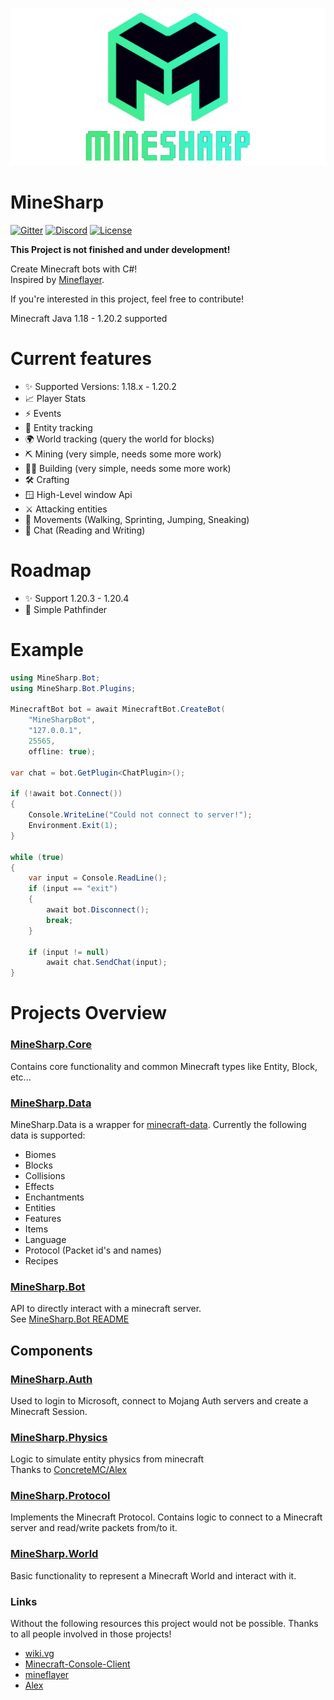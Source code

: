 ![banner](banner.png)

# MineSharp

[![Gitter](https://img.shields.io/gitter/room/MineSharp-net/community?style=for-the-badge)](https://gitter.im/MineSharp-net/community?utm_source=badge&utm_medium=badge&utm_campaign=pr-badge)
[![Discord](https://img.shields.io/badge/Discord-Join-green?style=for-the-badge)](https://discord.gg/Pt6JT5nXMr)
[![License](https://img.shields.io/github/license/psu-de/MineSharp?style=for-the-badge)](https://github.com/psu-de/MineSharp/blob/main/LICENSE)

**This Project is not finished and under development!**

Create Minecraft bots with C#! \
Inspired by [Mineflayer](https://github.com/PrismarineJS/mineflayer).

If you're interested in this project, feel free to contribute!

Minecraft Java 1.18 - 1.20.2 supported 

# Current features

- ✨ Supported Versions: 1.18.x - 1.20.2
- 📈 Player Stats
- ⚡ Events
- 🐖 Entity tracking
- 🌍 World tracking (query the world for blocks)
- ⛏️ Mining (very simple, needs some more work)
- 👷‍♂️ Building (very simple, needs some more work)
- 🛠️ Crafting
- 🪟 High-Level window Api
- ⚔️ Attacking entities
- 🏃 Movements (Walking, Sprinting, Jumping, Sneaking)
- 📝 Chat (Reading and Writing)

# Roadmap

- ✨ Support 1.20.3 - 1.20.4
- 🔎 Simple Pathfinder

# Example
```csharp
using MineSharp.Bot;
using MineSharp.Bot.Plugins;

MinecraftBot bot = await MinecraftBot.CreateBot(
    "MineSharpBot",
    "127.0.0.1",
    25565,
    offline: true);

var chat = bot.GetPlugin<ChatPlugin>();

if (!await bot.Connect()) 
{
    Console.WriteLine("Could not connect to server!");
    Environment.Exit(1);
}

while (true)
{
    var input = Console.ReadLine();
    if (input == "exit") 
    {
        await bot.Disconnect();
        break;
    }
    
    if (input != null)
        await chat.SendChat(input);
}

```

# Projects Overview

### [MineSharp.Core](../MineSharp.Core)

Contains core functionality and common Minecraft types like Entity, Block, etc...

### [MineSharp.Data](../MineSharp.Data)
MineSharp.Data is a wrapper for [minecraft-data](https://github.com/PrismarineJS/minecraft-data).
Currently the following data is supported:
 - Biomes
 - Blocks
 - Collisions
 - Effects
 - Enchantments
 - Entities
 - Features
 - Items
 - Language
 - Protocol (Packet id's and names)
 - Recipes

### [MineSharp.Bot](../MineSharp.Bot)

API to directly interact with a minecraft server. \
See [MineSharp.Bot README](../MineSharp.Bot)

## Components

### [MineSharp.Auth](../Components/MineSharp.Auth)

Used to login to Microsoft, connect to Mojang Auth servers and create a Minecraft Session.

### [MineSharp.Physics](../Components/MineSharp.Physics)

Logic to simulate entity physics from minecraft\
Thanks to [ConcreteMC/Alex](https://github.com/ConcreteMC/Alex)

### [MineSharp.Protocol](../Components/MineSharp.Protocol)

Implements the Minecraft Protocol. Contains logic to connect to a Minecraft server and read/write packets from/to it.

### [MineSharp.World](../Components/MineSharp.World)

Basic functionality to represent a Minecraft World and interact with it.

### Links
Without the following resources this project would not be possible. Thanks to all people involved in those projects!

- [wiki.vg](https://wiki.vg)
- [Minecraft-Console-Client](https://github.com/MCCTeam/Minecraft-Console-Client)
- [mineflayer](https://github.com/PrismarineJS/mineflayer)
- [Alex](https://github.com/ConcreteMC/Alex)
